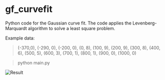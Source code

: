 # gf_curvefit
Python code for the Gaussian curve fit. 
The code applies the Levenberg-Marquardt algorithm to solve a least square problem. 

Example data: 
> (-370,0), (-290, 0), (-200, 0), (0, 8), (100, 9), (200, 9), (300, 8), (400, 6), (500, 5), (600, 3), (700, 1), (800, 1), (900, 0), (1000, 0)

> python main.py
 
![Result](/figure_gf.png, "Result")